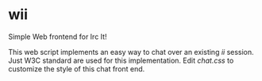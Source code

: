 wii
===

Simple Web frontend for Irc It!

This web script implements an easy way to chat over an existing *ii* session.
Just W3C standard are used for this implementation.  Edit *chat.css* to
customize the style of this chat front end.
